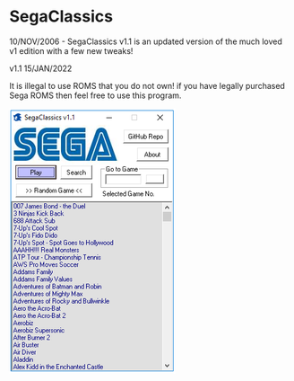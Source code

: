 # SegaClassics
 10/NOV/2006 - SegaClassics v1.1 is an updated version of the much loved v1 edition with a few new tweaks!

v1.1 15/JAN/2022

It is illegal to use ROMS that you do not own! if you have legally purchased Sega ROMS then feel free to use this program.

![Screenshot](segaClassics-screenshot.PNG)
